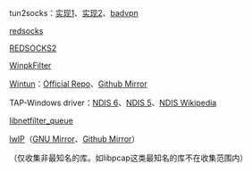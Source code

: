 tun2socks：[实现1](https://github.com/xjasonlyu/tun2socks)、[实现2](https://github.com/eycorsican/go-tun2socks)、[badvpn](https://github.com/ambrop72/badvpn)

[redsocks](https://github.com/darkk/redsocks)

[REDSOCKS2](https://github.com/semigodking/redsocks)

[WinpkFilter](https://www.ntkernel.com/windows-packet-filter/)

[Wintun](https://www.wintun.net/)：[Official Repo](https://git.zx2c4.com/wintun)、[Github Mirror](https://github.com/WireGuard/wintun)

TAP-Windows driver：[NDIS 6](https://github.com/OpenVPN/tap-windows6)、[NDIS 5](https://github.com/OpenVPN/tap-windows)、[NDIS Wikipedia](https://zh.wikipedia.org/zh-cn/%E7%B6%B2%E7%B5%A1%E9%A9%85%E5%8B%95%E7%A8%8B%E5%BC%8F%E4%BB%8B%E9%9D%A2%E8%A6%8F%E7%AF%84)

[libnetfilter_queue](https://www.netfilter.org/projects/libnetfilter_queue/)

[lwIP](http://www.nongnu.org/lwip/2_1_x/index.html)（[GNU Mirror](https://savannah.nongnu.org/projects/lwip/)、[Github Mirror](https://github.com/lwip-tcpip/lwip)）

（仅收集非最知名的库。如libpcap这类最知名的库不在收集范围内）
